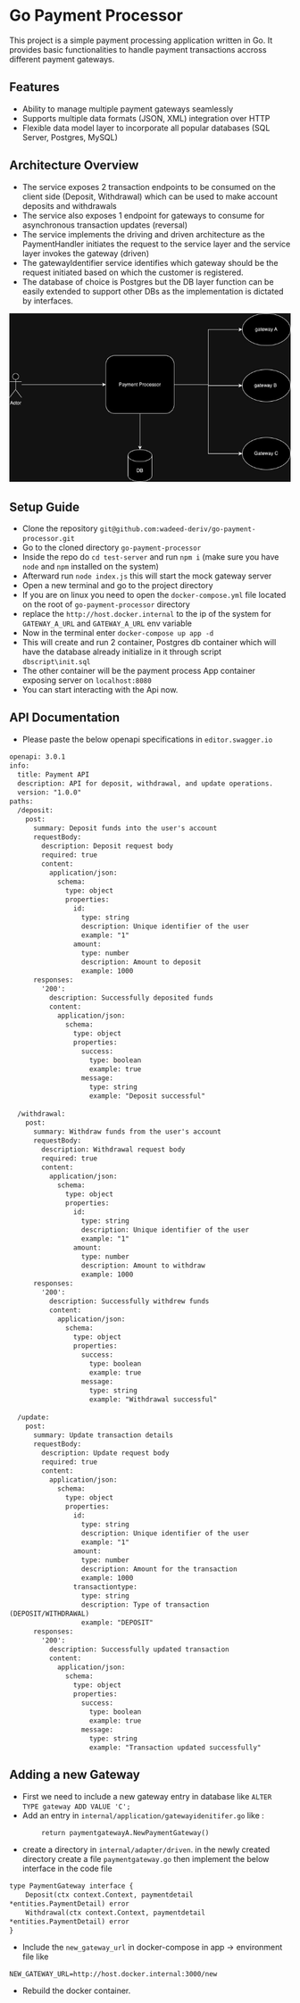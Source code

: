# Go Payment Processor

This project is a simple payment processing application written in Go. It provides basic functionalities to handle payment transactions accross different payment gateways.

## Features

- Ability to manage multiple payment gateways seamlessly
- Supports multiple data formats (JSON, XML) integration over HTTP
- Flexible data model layer to incorporate all popular databases (SQL Server, Postgres, MySQL)

## Architecture Overview

- The service exposes 2 transaction endpoints to be consumed on the client side (Deposit, Withdrawal) which can be used to make account deposits and withdrawals
- The service also exposes 1 endpoint for gateways to consume for asynchronous transaction updates (reversal)
- The service implements the driving and driven architecture as the PaymentHandler initiates the request to the service layer and the service layer invokes the gateway (driven)
- The gatewayIdentifier service identifies which gateway should be the request initiated based on which the customer is registered.
- The database of choice is Postgres but the DB layer function can be easily extended to support other DBs as the implementation is dictated by interfaces.

![Architecture Overview](architecture.jpg)

## Setup Guide

- Clone the repository `git@github.com:wadeed-deriv/go-payment-processor.git`
- Go to the cloned directory `go-payment-processor`
- Inside the repo do `cd test-server` and run `npm i` (make sure you have `node` and `npm` installed on the system)
- Afterward run `node index.js` this will start the mock gateway server 
- Open a new terminal and go to the project directory 
- If you are on linux you need to open the `docker-compose.yml` file located on the root of `go-payment-processor` directory
- replace the `http://host.docker.internal` to the ip of the system for `GATEWAY_A_URL` and `GATEWAY_A_URL` env variable
- Now in the terminal enter `docker-compose up app -d`
- This will create and run 2 container, Postgres db container which will have the database already initialize in it through script `dbscript\init.sql`
- The other container will be the payment process App container exposing server on `localhost:8080`
- You can start interacting with the Api now. 

## API Documentation

- Please paste the below openapi specifications in `editor.swagger.io` 
```
openapi: 3.0.1
info:
  title: Payment API
  description: API for deposit, withdrawal, and update operations.
  version: "1.0.0"
paths:
  /deposit:
    post:
      summary: Deposit funds into the user's account
      requestBody:
        description: Deposit request body
        required: true
        content:
          application/json:
            schema:
              type: object
              properties:
                id:
                  type: string
                  description: Unique identifier of the user
                  example: "1"
                amount:
                  type: number
                  description: Amount to deposit
                  example: 1000
      responses:
        '200':
          description: Successfully deposited funds
          content:
            application/json:
              schema:
                type: object
                properties:
                  success:
                    type: boolean
                    example: true
                  message:
                    type: string
                    example: "Deposit successful"

  /withdrawal:
    post:
      summary: Withdraw funds from the user's account
      requestBody:
        description: Withdrawal request body
        required: true
        content:
          application/json:
            schema:
              type: object
              properties:
                id:
                  type: string
                  description: Unique identifier of the user
                  example: "1"
                amount:
                  type: number
                  description: Amount to withdraw
                  example: 1000
      responses:
        '200':
          description: Successfully withdrew funds
          content:
            application/json:
              schema:
                type: object
                properties:
                  success:
                    type: boolean
                    example: true
                  message:
                    type: string
                    example: "Withdrawal successful"

  /update:
    post:
      summary: Update transaction details
      requestBody:
        description: Update request body
        required: true
        content:
          application/json:
            schema:
              type: object
              properties:
                id:
                  type: string
                  description: Unique identifier of the user
                  example: "1"
                amount:
                  type: number
                  description: Amount for the transaction
                  example: 1000
                transactiontype:
                  type: string
                  description: Type of transaction (DEPOSIT/WITHDRAWAL)
                  example: "DEPOSIT"
      responses:
        '200':
          description: Successfully updated transaction
          content:
            application/json:
              schema:
                type: object
                properties:
                  success:
                    type: boolean
                    example: true
                  message:
                    type: string
                    example: "Transaction updated successfully"
```

## Adding a new Gateway 

- First we need to include a new gateway entry in database like `ALTER TYPE gateway ADD VALUE 'C';`
- Add an entry in `internal/application/gatewayidenitifer.go` like :
```case "A":
		return paymentgatewayA.NewPaymentGateway()
```
- create a directory in `internal/adapter/driven`. in the newly created directory create a file `paymentgateway.go` then implement the below interface in the code file 
```
type PaymentGateway interface {
	Deposit(ctx context.Context, paymentdetail *entities.PaymentDetail) error
	Withdrawal(ctx context.Context, paymentdetail *entities.PaymentDetail) error
}
```
- Include the `new_gateway_url` in docker-compose in app -> environment file like 
```
NEW_GATEWAY_URL=http://host.docker.internal:3000/new
```
- Rebuild the docker container. 

